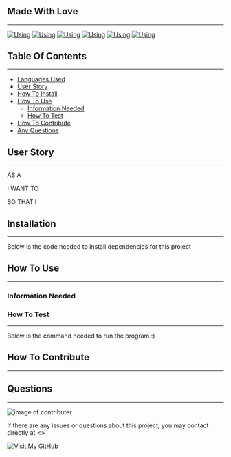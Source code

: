 
# 

## Made With **Love**
--------------------------

[![Using](https://img.shields.io/badge/using-Node-brightgreen)](https://nodejs.org/en/) 
[![Using](https://img.shields.io/badge/using-Javascript-yellow)](https://www.javascript.com/) 
[![Using](https://img.shields.io/badge/using-HTML-orange)](https://www.w3schools.com/html/) 
[![Using](https://img.shields.io/badge/using-CSS-blue)](https://www.w3schools.com/css/) 
[![Using](https://img.shields.io/badge/using-JQuery-black)](https://jquery.com/) 
[![Using](https://img.shields.io/badge/using-React-blue)](https://reactjs.org/) 

## Table Of Contents
--------------------------

- [Languages Used](##Made-With-Love)
- [User Story](#User-Story)
- [How To Install](##Installation)
- [How To Use](##How-To-Use)
    - [Information Needed](###Information-Needed)
    - [How To Test](###How-To-Test)
- [How To Contribute](##Contribute)
- [Any Questions](##Questions)

## User Story
--------------------------

AS A  

I WANT TO  

SO THAT I  


## Installation
--------------------------

Below is the code needed to install dependencies for this project
> 

## How To Use
---------------------------

### Information Needed


### How To Test
--------------------------

Below is the command needed to run the program :)
> 

## How To Contribute
--------------------------



## Questions
--------------------------

![image of contributer]() 

If there are any issues or questions about this project, you may contact  directly at <>

[![Visit My GitHub](https://img.shields.io/badge/Visit%20My%20GitHub-Click%20Me-1abc9c.svg)]()


